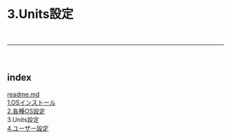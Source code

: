 # 3.Units設定




　  
- - - 
　  
## index
<a href="./readme.md">readme.md</a>  
<a href="./1.OSインストール.md">1.OSインストール</a>  
<a href="./2.各種OS設定.md">2.各種OS設定</a>  
3.Units設定  
<a href="./4.ユーザー設定.md">4.ユーザー設定</a>  
　  
